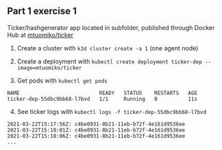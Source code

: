 ## Part 1 exercise 1

Ticker/hashgenerator app located in subfolder, published through Docker Hub at [mtuomiko/ticker](https://hub.docker.com/repository/docker/mtuomiko/ticker)

1. Create a cluster with `k3d cluster create -a 1` (one agent node)

2. Create a deployment with `kubectl create deployment ticker-dep --image=mtuomiko/ticker`

3. Get pods with `kubectl get pods`

```
NAME                          READY   STATUS    RESTARTS   AGE
ticker-dep-55dbc9bb68-l7bvd   1/1     Running   0          11s
```

4. See ticker logs with `kubectl logs -f ticker-dep-55dbc9bb68-l7bvd`

```
2021-03-22T15:17:56Z: c4be0931-8b21-11eb-b72f-4e161d9536ee
2021-03-22T15:18:01Z: c4be0931-8b21-11eb-b72f-4e161d9536ee
2021-03-22T15:18:06Z: c4be0931-8b21-11eb-b72f-4e161d9536ee
...
```